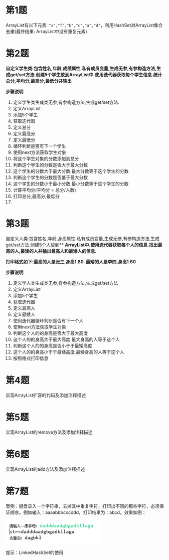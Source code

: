 # 第1题 

ArrayList有以下元素: `"a","f","b","c","a","d"`，利用HashSet对ArrayList集合去重(最终结果: ArrayList中没有重复元素)



# 第2题



**自定义学生类:包含姓名,年龄,成绩属性.私有成员变量,生成无参,有参构造方法,生成get/set方法.创建5个学生放到ArrayList中.使用迭代器获取每个学生信息.统计总分,平均分,最高分,最低分并输出**



**步骤说明**

1. 定义学生类生成类无参,有参构造方法,生成get/set方法.
2. 定义ArrayList
3. 添加5个学生
4. 获取迭代器
5. 定义总分
6. 定义最高分
7. 定义最低分
8. 循环判断是否有下一个学生
9. 使用next方法获取学生对象
10. 将这个学生对象的分数添加到总分
11. 判断这个学生的分数是否大于最大分数
12. 这个学生的分数大于最大分数.最大分数等于这个学生的分数
13. 判断这个学生的分数是否低于最大分数
14. 这个学生的分数小于最小分数.最小分数等于这个学生的分数
15. 计算平均分(平均分 = 总分/人数)
16. 打印总分,最高分,最低分
17. 

# 第3题

自定义人类:包含姓名,年龄,身高属性.私有成员变量,生成无参,有参构造方法,生成get/set方法.创建5个人放到**
**ArrayList中.使用迭代器获取每个人的信息.找出最高的人,最矮的人并输出最高人和最矮人的信息.**

**打印格式如下:最高的人是张三,身高1.80. 最矮的人是李四,身高1.60**



**步骤说明**

1. 定义学人类生成类无参,有参构造方法,生成get/set方法
2. 定义ArrayList
3. 添加5个学生
4. 获取迭代器
5. 定义最高人
6. 定义最矮人
7. 使用迭代器循环判断是否有下一个人
8. 使用next方法获取学生对象
9. 判断这个人的的身高是否大于最大高度
10. 这个人的的身高大于最大高度.最大身高的人等于这个人
11. 判断这个人的的身高是否小于于最矮高度
12. 这个人的的身高小于于最矮高度.最矮身高的人等于这个人
13. 按照格式打印信息

# 第4题

实现ArrayList扩容的代码及添加注释描述

# 第5题

实现ArrayList的remove方法及添加注释描述

# 第6题

实现ArrayList的add方法及添加注释描述



# 第7题

案例：键盘录入一个字符串，去掉其中重复字符，打印出不同的那些字符，必须保证顺序。例如输入：aaaabbbcccddd，打印结果为：abcd。效果如图：

![image-20220731232237314](assets/image-20220731232237314.png)

提示：LinkedHashSet的使用